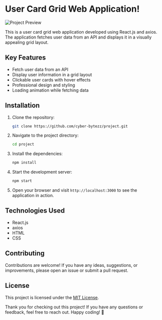 # User Card Grid Web Application!
 
![Project Preview](https://github.com/cyber-bytezz/LGMVIP-Web-Task02/assets/130319315/ea0e7012-84d7-4536-a933-29078742bc81)

This is a user card grid web application developed using React.js and axios. The application fetches user data from an API and displays it in a visually appealing grid layout.

## Key Features

- Fetch user data from an API
- Display user information in a grid layout
- Clickable user cards with hover effects
- Professional design and styling
- Loading animation while fetching data
 
## Installation

1. Clone the repository:

   ```bash
   git clone https://github.com/cyber-bytezz/project.git
   ```

2. Navigate to the project directory:

   ```bash
   cd project
   ```

3. Install the dependencies:

   ```bash
   npm install
   ```

4. Start the development server:

   ```bash
   npm start
   ```

5. Open your browser and visit `http://localhost:3000` to see the application in action.

## Technologies Used

- React.js
- axios
- HTML
- CSS

## Contributing

Contributions are welcome! If you have any ideas, suggestions, or improvements, please open an issue or submit a pull request.

## License

This project is licensed under the [MIT License](LICENSE).

Thank you for checking out this project! If you have any questions or feedback, feel free to reach out. Happy coding! 🚀
